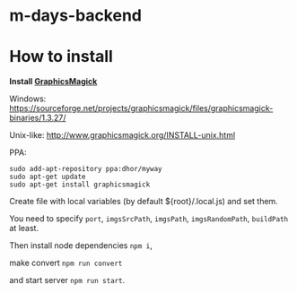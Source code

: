 # m-days-backend

# How to install

**Install [GraphicsMagick](http://www.graphicsmagick.org)**

Windows: https://sourceforge.net/projects/graphicsmagick/files/graphicsmagick-binaries/1.3.27/

Unix-like: http://www.graphicsmagick.org/INSTALL-unix.html

PPA: 
```
sudo add-apt-repository ppa:dhor/myway
sudo apt-get update
sudo apt-get install graphicsmagick
```

Create file with local variables 
(by default ${root}/.local.js)
and set them.

You need to specify 
```port```,
```imgsSrcPath```,
```imgsPath```,
```imgsRandomPath```,
```buildPath```
at least.

Then install node dependencies ```npm i```,

make convert ```npm run convert``` 

and start server ```npm run start```.